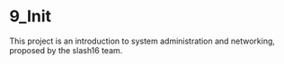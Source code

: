 # 9_Init
This project is an introduction to system administration and networking, proposed by the slash16 team.
